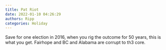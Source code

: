 ```yaml
---
title: Pat Riot
date: 2022-01-10 04:26:29
authors: Ripp
categories: Holiday
---
```


 Save for one election in 2016, when you rig the outcome for 50 years, this is what you get. Fairhope and BC and Alabama are corrupt to th3 core.